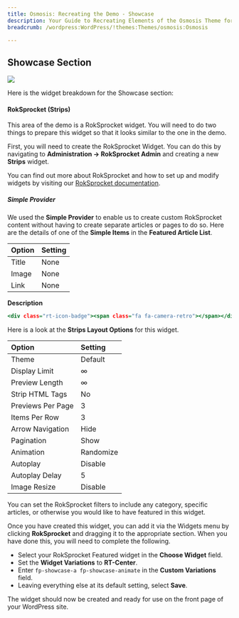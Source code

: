```yaml
---
title: Osmosis: Recreating the Demo - Showcase
description: Your Guide to Recreating Elements of the Osmosis Theme for WordPress
breadcrumb: /wordpress:WordPress/!themes:Themes/osmosis:Osmosis

---
```


Showcase Section
-----

![][demo]

Here is the widget breakdown for the Showcase section:

#### RokSprocket (Strips)

This area of the demo is a RokSprocket widget. You will need to do two things to prepare this widget so that it looks similar to the one in the demo.

First, you will need to create the RokSprocket Widget. You can do this by navigating to **Administration -> RokSprocket Admin** and creating a new **Strips** widget.

You can find out more about RokSprocket and how to set up and modify widgets by visiting our [RokSprocket documentation][roksprocket].

##### Simple Provider

We used the **Simple Provider** to enable us to create custom RokSprocket content without having to create separate articles or pages to do so. Here are the details of one of the **Simple Items** in the **Featured Article List**.

| Option      | Setting     |
| :---------- | :---------- |
| Title       | None        |
| Image       | None        |
| Link        | None        |

**Description**

~~~ .html
<div class="rt-icon-badge"><span class="fa fa-camera-retro"></span></div><h2>Animations</h2><p><span>Osmosis is proliferated with contemporary<span class="hidden-tablet">, non-intrusive</span> animations to add creative content interaction.</span></p>
~~~

Here is a look at the **Strips Layout Options** for this widget.

| Option            | Setting     |
| :----------       | :---------- |
| Theme             | Default     |
| Display Limit     | ∞           |
| Preview Length    | ∞           |
| Strip HTML Tags   | No          |
| Previews Per Page | 3           |
| Items Per Row     | 3           |
| Arrow Navigation  | Hide        |
| Pagination        | Show        |
| Animation         | Randomize   |
| Autoplay          | Disable     |
| Autoplay Delay    | 5           |
| Image Resize      | Disable     |

You can set the RokSprocket filters to include any category, specific articles, or otherwise you would like to have featured in this widget.

Once you have created this widget, you can add it via the Widgets menu by clicking **RokSprocket** and dragging it to the appropriate section. When you have done this, you will need to complete the following.

* Select your RokSprocket Featured widget in the **Choose Widget** field.
* Set the **Widget Variations** to **RT-Center**.
* Enter `fp-showcase-a fp-showcase-animate` in the **Custom Variations** field.
* Leaving everything else at its default setting, select **Save**.

The widget should now be created and ready for use on the front page of your WordPress site.

[demo]: assets/demo_3.jpeg
[roksprocket]: ../../plugins/roksprocket/